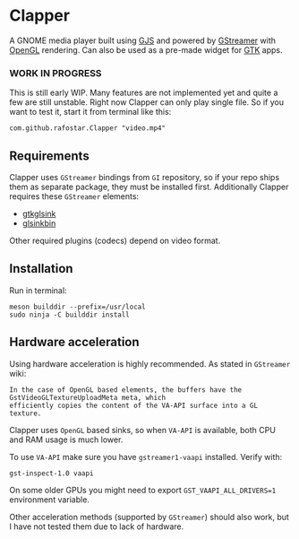 # Clapper
A GNOME media player built using [GJS](https://gitlab.gnome.org/GNOME/gjs) and powered by [GStreamer](https://gstreamer.freedesktop.org) with [OpenGL](https://www.opengl.org) rendering. Can also be used as a pre-made widget for [GTK](https://www.gtk.org) apps.

### WORK IN PROGRESS
This is still early WIP. Many features are not implemented yet and quite a few are still unstable. Right now Clapper can only play single file. So if you want to test it, start it from terminal like this:
```shell
com.github.rafostar.Clapper "video.mp4"
```

## Requirements
Clapper uses `GStreamer` bindings from `GI` repository, so if your repo ships them as separate package, they must be installed first.
Additionally Clapper requires these `GStreamer` elements:
* [gtkglsink](https://gstreamer.freedesktop.org/documentation/gtk/gtkglsink.html)
* [glsinkbin](https://gstreamer.freedesktop.org/documentation/opengl/glsinkbin.html)

Other required plugins (codecs) depend on video format.

## Installation
Run in terminal:
```shell
meson builddir --prefix=/usr/local
sudo ninja -C builddir install
```

## Hardware acceleration
Using hardware acceleration is highly recommended. As stated in `GStreamer` wiki:
```
In the case of OpenGL based elements, the buffers have the GstVideoGLTextureUploadMeta meta, which
efficiently copies the content of the VA-API surface into a GL texture.
```
Clapper uses `OpenGL` based sinks, so when `VA-API` is available, both CPU and RAM usage is much lower.

To use `VA-API` make sure you have `gstreamer1-vaapi` installed. Verify with:
```shell
gst-inspect-1.0 vaapi
```
On some older GPUs you might need to export `GST_VAAPI_ALL_DRIVERS=1` environment variable.

Other acceleration methods (supported by `GStreamer`) should also work, but I have not tested them due to lack of hardware.
